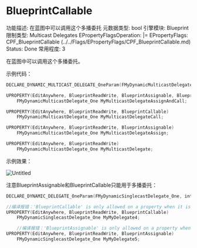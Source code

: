 # BlueprintCallable

功能描述: 在蓝图中可以调用这个多播委托
元数据类型: bool
引擎模块: Blueprint
限制类型: Multicast Delegates
EPropertyFlagsOperation: |=
EPropertyFlags: CPF_BlueprintCallable (../../Flags/EPropertyFlags/CPF_BlueprintCallable.md)
Status: Done
常用程度: 3

在蓝图中可以调用这个多播委托。

示例代码：

```cpp
DECLARE_DYNAMIC_MULTICAST_DELEGATE_OneParam(FMyDynamicMulticastDelegate_One, int32, Value);

UPROPERTY(EditAnywhere, BlueprintReadWrite, BlueprintAssignable, BlueprintCallable)
	FMyDynamicMulticastDelegate_One MyMulticastDelegateAssignAndCall;

UPROPERTY(EditAnywhere, BlueprintReadWrite, BlueprintCallable)
	FMyDynamicMulticastDelegate_One MyMulticastDelegateCall;

UPROPERTY(EditAnywhere, BlueprintReadWrite, BlueprintAssignable)
	FMyDynamicMulticastDelegate_One MyMulticastDelegateAssign;

UPROPERTY(EditAnywhere, BlueprintReadWrite)
	FMyDynamicMulticastDelegate_One MyMulticastDelegate;
```

示例效果：

![Untitled](BlueprintCallable/Untitled.png)

注意BlueprintAssignable和BlueprintCallable只能用于多播委托：

```cpp
DECLARE_DYNAMIC_DELEGATE_OneParam(FMyDynamicSinglecastDelegate_One, int32, Value);

//编译报错：'BlueprintCallable' is only allowed on a property when it is a multicast delegate
UPROPERTY(EditAnywhere, BlueprintReadWrite, BlueprintCallable)
	FMyDynamicSinglecastDelegate_One MyMyDelegate4;

	//编译报错：'BlueprintAssignable' is only allowed on a property when it is a multicast delegate
UPROPERTY(EditAnywhere, BlueprintReadWrite, BlueprintAssignable)
	FMyDynamicSinglecastDelegate_One MyMyDelegate5;
```